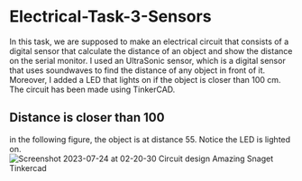 # Electrical-Task-3-Sensors
In this task, we are supposed to make an electrical circuit that consists of a digital sensor that calculate the distance of an object and show the distance on the serial monitor. I used an UltraSonic sensor, which is a digital sensor that uses soundwaves to find the distance of any object in front of it. Moreover, I added a LED that lights on if the object is closer than 100 cm. The circuit has been made using TinkerCAD.

## Distance is closer than 100
in the following figure, the object is at distance 55. Notice the LED is lighted on.
![Screenshot 2023-07-24 at 02-20-30 Circuit design Amazing Snaget Tinkercad](https://github.com/Abdullah-BS/Electrical-Task-3-Sensors/assets/139412761/e647e3d9-a3fc-4015-986c-232e43d9cdde)

